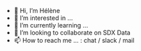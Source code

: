 - 👋 Hi, I’m Hélène
- 👀 I’m interested in ...
- 🌱 I’m currently learning ...
- 💞️ I’m looking to collaborate on SDX Data
- 📫 How to reach me ... : chat / slack / mail 

<!---
Z17HODOI/Z17HODOI is a ✨ special ✨ repository because its `README.md` (this file) appears on your GitHub profile.
You can click the Preview link to take a look at your changes.
--->
